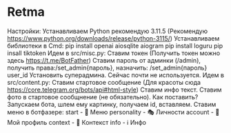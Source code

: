 # Retma
Настройки:
    Устанавливаем Python рекомендую 3.11.5 (Рекомендую https://www.python.org/downloads/release/python-3115/)
    Устанавливаем библиотеки в Cmd:
        pip install openai aiosqlite aiogram
        pip install loguru
        pip insall tiktoken
    Идем в src/misc.py:
        Ставим токен (Получить токен можно здесь https://t.me/BotFather)
        Ставим пароль от админки (/admin), получить права:/set_admin{пароль}, назначить: /set_admin{пароль} user_id
        Установить суперадмина. Сейчас почти не используется.
    Идем в src/content.py:
        Ставим стартовое сообщение (Для красоты сюда https://core.telegram.org/bots/api#html-style)
        Ставим инфо текст.
        Ставим фото в стартовое сообщнение (не обязательно). 
            Как поставить? Запускаем бота, шлем ему картинку, получаем id, вставляем.
    Ставим меню в ботфазере:
        start - 🚀 Меню
        personality -  🎭 Личности
        account - 👤 Мой профиль
        context - 📝 Контекст
        info - ℹ️ Инфо
    
